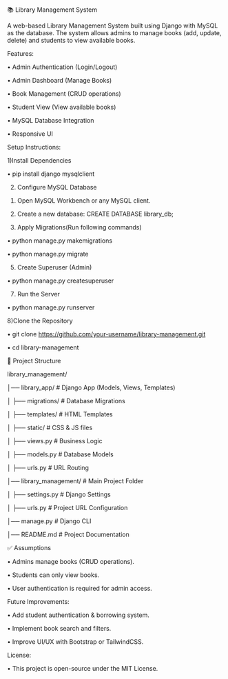 📚 Library Management System

A web-based Library Management System built using Django with MySQL as the database. The system allows admins to manage books (add, update, delete) and students to view available books.

Features:

•	Admin Authentication (Login/Logout)

•	Admin Dashboard (Manage Books)

•	Book Management (CRUD operations)

•	Student View (View available books)

•	MySQL Database Integration

•	Responsive UI


Setup Instructions:

1)Install Dependencies

•	pip install django mysqlclient

2) Configure MySQL Database
   
  1.	Open MySQL Workbench or any MySQL client.
     
  2.	Create a new database:     CREATE DATABASE library_db;
     
3) Apply Migrations(Run following commands)
   
•	python manage.py makemigrations

•	python manage.py migrate

5) Create Superuser (Admin)
   
•	python manage.py createsuperuser

7) Run the Server
   
•	python manage.py runserver

8)Clone the Repository

•	git clone https://github.com/your-username/library-management.git

•	cd library-management



📁 Project Structure

library_management/

│── library_app/         # Django App (Models, Views, Templates)

│   ├── migrations/      # Database Migrations

│   ├── templates/       # HTML Templates

│   ├── static/          # CSS & JS files

│   ├── views.py         # Business Logic

│   ├── models.py        # Database Models

│   ├── urls.py          # URL Routing

│── library_management/  # Main Project Folder

│   ├── settings.py      # Django Settings

│   ├── urls.py          # Project URL Configuration

│── manage.py            # Django CLI

│── README.md            # Project Documentation

✅ Assumptions

•	Admins manage books (CRUD operations).

•	Students can only view books.

•	User authentication is required for admin access.



Future Improvements:

•	Add student authentication & borrowing system.

•	Implement book search and filters.

•	Improve UI/UX with Bootstrap or TailwindCSS.


License:

•	This project is open-source under the MIT License.

